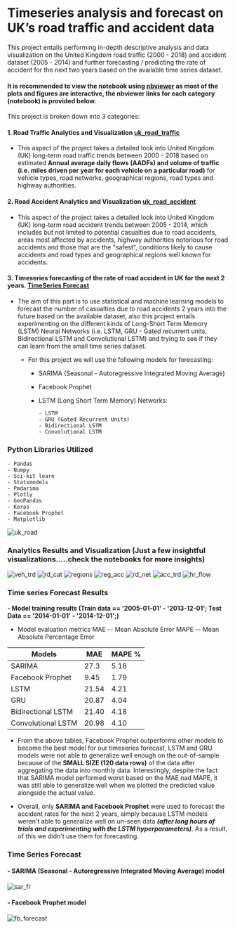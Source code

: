 [//]: # (Image References)

[image1]: ./uk_region.png "uk_road"
[image2]: ./analytics_viz/veh_trend.png "veh_trd"
[image3]: ./analytics_viz/pedal_trd.png "pedal_trd"
[image4]: ./analytics_viz/van_trd.png "van_trd"
[image5]: ./analytics_viz/rd_cat.png "rd_cat"
[image6]: ./analytics_viz/reg_trd.png "regions"
[image7]: ./analytics_viz/motor_trd.JPG "veh_flow"
[image8]: ./analytics_viz/hvg_flow.JPG "hvg_flow"
[image9]: ./analytics_viz/bus_flow.JPG "bus_flow"
[image10]: ./analytics_viz/reg_acc.png "reg_acc"
[image11]: ./analytics_viz/rd_net.png "rd_net"
[image12]: ./analytics_viz/acc_trd.JPG "acc_trd"
[image13]: ./analytics_viz/hr_flow.JPG "hr_flow"
[image14]: ./analytics_viz/sar_fr.JPG "sar"
[image15]: ./analytics_viz/fb_forecast.JPG "fb_forecast"

# Timeseries analysis and forecast on UK’s road traffic and accident data


This project entails performing in-depth descriptive analysis and data visualization on the United Kingdom road traffic (2000 - 2018) and accident dataset (2005 - 2014) and further forecasting / predicting the rate of accident for the next two years based on the available time series dataset.

#### It is recommended to view the notebook using [nbviewer](https://nbviewer.jupyter.org/) as most of the plots and figures are interactive, the nbviewer links for each category (notebook) is provided below.

This project is broken down into 3 categories:

#### 1. Road Traffic Analytics and Visualization [uk_road_traffic](https://nbviewer.jupyter.org/github/AdeboyeML/Predictive_Analytics_UK_Road_Traffic_Accident/blob/master/UK_Traffic_Analysis_Visualization.ipynb)


- This aspect of the project takes a detailed look into United Kingdom (UK) long-term road traffic trends between 2000 - 2018 based on estimated **Annual average daily flows (AADFs) and volume of traffic (i.e. miles driven per year for each vehicle on a particular road)** for vehicle types, road networks, geographical regions, road types and highway authorities.


#### 2. Road Accident Analytics and Visualization [uk_road_accident](https://nbviewer.jupyter.org/github/AdeboyeML/Predictive_Analytics_UK_Road_Traffic_Accident/blob/master/UK_road_accident_analytics.ipynb)


- This aspect of the project takes a detailed look into United Kingdom (UK) long-term road accident trends between 2005 - 2014, which includes but not limited to potential casualties due to road accidents, areas most affected by accidents, highway authorities notorious for road accidents and those that are the "safest", conditions likely to cause accidents and road types and geographical regions well known for accidents.


#### 3. Timeseries forecasting of the rate of road accident in UK for the next 2 years. [TimeSeries Forecast](https://nbviewer.jupyter.org/github/AdeboyeML/Predictive_Analytics_UK_Road_Traffic_Accident/blob/master/UK_Road_Accident_Timeseries_Forecasting.ipynb)


- The aim of this part is to use statistical and machine learning models to forecast the number of casualties due to road accidents 2 years into the future based on the available dataset, also this project entails experimenting on the different kinds of Long-Short Term Memory (LSTM) Neural Networks (i.e. LSTM, GRU - Gated recurrent units, Bidirectional LSTM and Convolutional LSTM) and trying to see if they can learn from the small time series dataset.


    - For this project we will use the following models for forecasting:
      - SARIMA (Seasonal - Autoregressive Integrated Moving Average)
      - Facebook Prophet
      - LSTM (Long Short Term Memory) Networks: 
            
            - LSTM
            - GRU (Gated Recurrent Units)
            - Bidirectional LSTM
            - Convolutional LSTM

### Python Libraries Utilized

    - Pandas
    - Numpy
    - Sci-kit learn
    - Statsmodels
    - Pmdarima
    - Plotly
    - GeoPandas
    - Keras
    - Facebook Prophet
    - Matplotlib

![uk_road][image1]


### Analytics Results and Visualization  (Just a few insightful visualizations.....check the notebooks for more insights)

![veh_trd][image2]
![rd_cat][image5]
![regions][image6]
![reg_acc][image10]
![rd_net][image11]
![acc_trd][image12]
![hr_flow][image13]




### Time series Forecast Results 


**- Model training results (Train data == '2005-01-01' - '2013-12-01'; Test Data == '2014-01-01' - '2014-12-01';)**


 - Model evaluation metrics
MAE -- Mean Absolute Error
MAPE -- Mean Absolute Percentage Error



|        Models     |   MAE | MAPE %|
| ----------------  | ----- | ----- |
|      SARIMA       | 27.3  |  5.18 |
|  Facebook Prophet | 9.45  | 1.79  |
|        LSTM       | 21.54 |  4.21 |
|         GRU       | 20.87 |  4.04 |
|Bidirectional LSTM | 21.40 | 4.18  |
|Convolutional LSTM | 20.98 |  4.10 |


- From the above tables, Facebook Prophet outperforms other models to become the best model for our timeseries forecast, LSTM and GRU models were not able to generalize well enough on the out-of-sample because of the **SMALL SIZE (120 data rows)** of the data after aggregating the data into monthly data. Interestingly, despite the fact that SARIMA model performed worst based on the MAE nad MAPE, it was still able to generalize well when we plotted the predicted value alongside the actual value.



- Overall, only **SARIMA and Facebook Prophet** were used to forecast the accident rates for the next 2 years, simply because LSTM models weren't able to generalize well on un-seen data ***(after long hours of trials and experimenting with the LSTM hyperparameters)***. As a result, of this we didn't use them for forecasting.




### Time Series Forecast

#### - SARIMA (Seasonal - Autoregressive Integrated Moving Average) model
![sar_fr][image14]




#### - Facebook Prophet model
![fb_forecast][image15]

